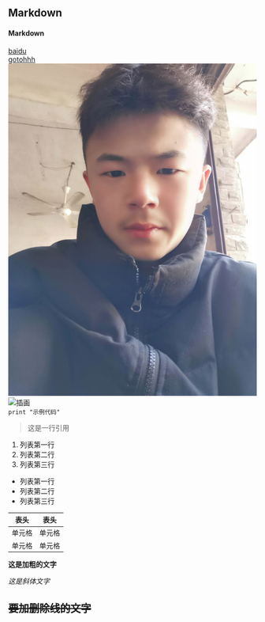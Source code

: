 ## Markdown
#### Markdown
[baidu](https://www.baidu.com)
<br>
[gotohhh](https://github.com/pll000/hello-world/edit/main/README.md)
<br>
![目录图片](https://github.com/pll000/hello-world/blob/main/ccc.jpg)
<br>
![插画](https://image.baidu.com/search/detail?ct=503316480&z=0&ipn=d&word=%E4%B8%89%E5%9B%BD%E6%9D%80%20%E5%A7%9C%E7%BB%B4%20%E7%9A%AE%E8%82%A4&hs=2&pn=62&spn=0&di=58630&pi=0&rn=1&tn=baiduimagedetail&is=0%2C0&ie=utf-8&oe=utf-8&cl=2&lm=-1&cs=1061422%2C4201003479&os=2787348500%2C3014033888&simid=0%2C0&adpicid=0&lpn=0&ln=30&fr=ala&fm=&sme=&cg=&bdtype=0&oriquery=%E4%B8%89%E5%9B%BD%E6%9D%80%20%E5%A7%9C%E7%BB%B4%20%E7%9A%AE%E8%82%A4&objurl=https%3A%2F%2Fgimg2.baidu.com%2Fimage_search%2Fsrc%3Dhttp%3A%2F%2Finews.gtimg.com%2Fnewsapp_match%2F0%2F6346437212%2F0.jpg%26refer%3Dhttp%3A%2F%2Finews.gtimg.com%26app%3D2002%26size%3Df9999%2C10000%26q%3Da80%26n%3D0%26g%3D0n%26fmt%3Djpeg%3Fsec%3D1621920883%26t%3Dda69e58a36e2d954e783f04562dde68e&fromurl=ippr_z2C%24qAzdH3FAzdH3Fh7wtkw5_z%26e3Bqq_z%26e3Bv54AzdH3FfAzdH3Fda8b8880AaRUKIaa%3F6juj6%3Dfrt1j6&gsm=3c&islist=&querylist=)
<br>
`print "示例代码" ` 
>这是一行引用
1. 列表第一行
2. 列表第二行
3. 列表第三行

- 列表第一行
- 列表第二行
- 列表第三行

|  表头   | 表头  |
|  ----  | ----  |
| 单元格  | 单元格 |
| 单元格  | 单元格 |

**这是加粗的文字**

*这是斜体文字* 

~~要加删除线的文字~~
---
